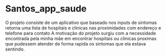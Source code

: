 # Santos_app_saude
O projeto consiste de um aplicativo que baseado nos inputs de sintomas retorna uma lista de hospitais e clinicas nas proximidades com endereço e telefone para contato
A motivação do projeto surgiu com a necessidade encontrada pela minha mãe em encontrar hospitais ou clinicas proximas que pudessem atender de forma rapida os sintomas que ela estava sentindo.
